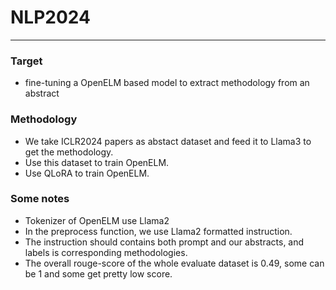 # NLP2024
---
### Target 
* fine-tuning a OpenELM based model to extract methodology from an abstract

### Methodology
* We take ICLR2024 papers as abstact dataset and feed it to Llama3 to get the methodology.
* Use this dataset to train OpenELM.
* Use QLoRA to train OpenELM.

### Some notes
* Tokenizer of OpenELM use Llama2
* In the preprocess function, we use Llama2 formatted instruction.
* The instruction should contains both prompt and our abstracts, and labels is corresponding methodologies.
* The overall rouge-score of the whole evaluate dataset is 0.49, some can be 1 and some get pretty low score.
